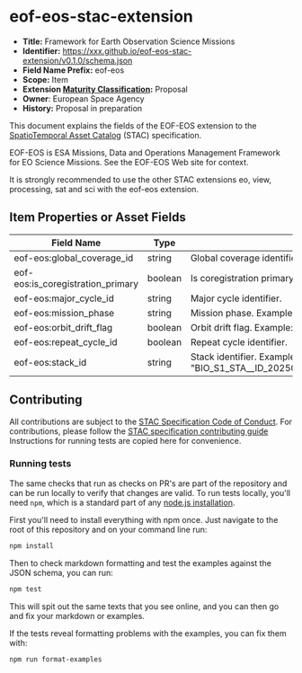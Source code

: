# eof-eos-stac-extension

- **Title:** Framework for Earth Observation Science Missions
- **Identifier:** <https://xxx.github.io/eof-eos-stac-extension/v0.1.0/schema.json>
- **Field Name Prefix:** eof-eos
- **Scope:** Item
- **Extension [Maturity Classification](https://github.com/radiantearth/stac-spec/tree/master/extensions/README.md#extension-maturity):** Proposal
- **Owner**: European Space Agency
- **History:** Proposal in preparation

This document explains the fields of the EOF-EOS extension to the
[SpatioTemporal Asset Catalog](https://github.com/radiantearth/stac-spec) (STAC) specification.

EOF-EOS is ESA Missions, Data and Operations Management Framework for EO Science Missions.
See the EOF-EOS Web site for context.

It is strongly recommended to use the other STAC extensions eo, view, processing, sat and sci with the eof-eos extension.

## Item Properties or Asset Fields



| Field Name               | Type                                                   | Description                      |
| ------------------------ | ------------------------------------------------------ | -------------------------------- |
| eof-eos:global_coverage_id       | string                                                  | Global coverage identifier.  |
| eof-eos:is_coregistration_primary     | boolean                                               | Is coregistration primary. Example: true.     |
| eof-eos:major_cycle_id       | string                                                 | Major cycle identifier.  |
| eof-eos:mission_phase       | string                                                 | Mission phase. Example: "COMMISSIONING". |
| eof-eos:orbit_drift_flag       | boolean                                                 | Orbit drift flag. Example: false.  |
| eof-eos:repeat_cycle_id       | boolean                                                 | Repeat cycle identifier.  |
| eof-eos:stack_id     | string                                                 | Stack identifier. Example "BIO_S1_STA__ID_20250606T094957_20250621T095020_C_G___M___S0276_W0562_A_01_DGMWJZ". |


## Contributing

All contributions are subject to the
[STAC Specification Code of Conduct](https://github.com/radiantearth/stac-spec/blob/master/CODE_OF_CONDUCT.md).
For contributions, please follow the
[STAC specification contributing guide](https://github.com/radiantearth/stac-spec/blob/master/CONTRIBUTING.md) Instructions
for running tests are copied here for convenience.

### Running tests

The same checks that run as checks on PR's are part of the repository and can be run locally to verify that changes are valid. 
To run tests locally, you'll need `npm`, which is a standard part of any [node.js installation](https://nodejs.org/en/download/).

First you'll need to install everything with npm once. Just navigate to the root of this repository and on 
your command line run:
```bash
npm install
```

Then to check markdown formatting and test the examples against the JSON schema, you can run:
```bash
npm test
```

This will spit out the same texts that you see online, and you can then go and fix your markdown or examples.

If the tests reveal formatting problems with the examples, you can fix them with:
```bash
npm run format-examples
```


